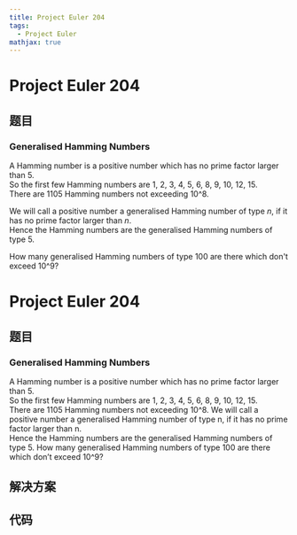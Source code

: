 ```yaml
---
title: Project Euler 204
tags:
  - Project Euler
mathjax: true
---
```

<escape><!-- more --></escape>
    
# Project Euler 204
## 题目
### Generalised Hamming Numbers

A Hamming number is a positive number which has no prime factor larger than 5.<br />
So the first few Hamming numbers are 1, 2, 3, 4, 5, 6, 8, 9, 10, 12, 15.<br />
There are 1105 Hamming numbers not exceeding 10^8.

We will call a positive number a generalised Hamming number of type <var>n</var>, if it has no prime factor larger than <var>n</var>.<br />
Hence the Hamming numbers are the generalised Hamming numbers of type 5.

How many generalised Hamming numbers of type 100 are there which don't exceed 10^9?


# Project Euler 204
## 题目
### Generalised Hamming Numbers

A Hamming number is a positive number which has no prime factor larger than 5.<br>So the first few Hamming numbers are 1, 2, 3, 4, 5, 6, 8, 9, 10, 12, 15.<br>There are 1105 Hamming numbers not exceeding 10^8.
We will call a positive number a generalised Hamming number of type n, if it has no prime factor larger than n.<br>Hence the Hamming numbers are the generalised Hamming numbers of type 5.
How many generalised Hamming numbers of type 100 are there which don’t exceed 10^9?


## 解决方案


## 代码


